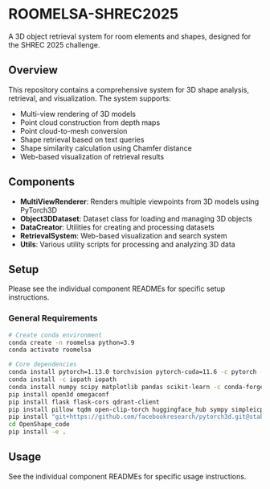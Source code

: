 # ROOMELSA-SHREC2025

A 3D object retrieval system for room elements and shapes, designed for the SHREC 2025 challenge.

## Overview

This repository contains a comprehensive system for 3D shape analysis, retrieval, and visualization. The system supports:

- Multi-view rendering of 3D models
- Point cloud construction from depth maps
- Point cloud-to-mesh conversion
- Shape retrieval based on text queries
- Shape similarity calculation using Chamfer distance
- Web-based visualization of retrieval results

## Components

- **MultiViewRenderer**: Renders multiple viewpoints from 3D models using PyTorch3D
- **Object3DDataset**: Dataset class for loading and managing 3D objects
- **DataCreator**: Utilities for creating and processing datasets
- **RetrievalSystem**: Web-based visualization and search system
- **Utils**: Various utility scripts for processing and analyzing 3D data

## Setup

Please see the individual component READMEs for specific setup instructions.

### General Requirements

```bash
# Create conda environment
conda create -n roomelsa python=3.9
conda activate roomelsa

# Core dependencies
conda install pytorch=1.13.0 torchvision pytorch-cuda=11.6 -c pytorch -c nvidia
conda install -c iopath iopath
conda install numpy scipy matplotlib pandas scikit-learn -c conda-forge
pip install open3d omegaconf
pip install flask flask-cors qdrant-client
pip install pillow tqdm open-clip-torch huggingface_hub sympy simpleicp
pip install "git+https://github.com/facebookresearch/pytorch3d.git@stable"
cd OpenShape_code
pip install -e .
```

## Usage

See the individual component READMEs for specific usage instructions.
